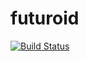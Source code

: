 futuroid
========

[![Build Status](https://travis-ci.org/clemp6r/futuroid.svg?branch=master)](https://travis-ci.org/clemp6r/futuroid)
